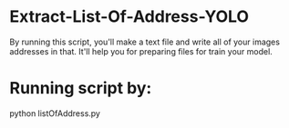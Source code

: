 # Extract-List-Of-Address-YOLO

By running this script, you'll make a text file and write all of your images addresses in that.
It'll help you for preparing files for train your model.

# Running script by:
 python listOfAddress.py
